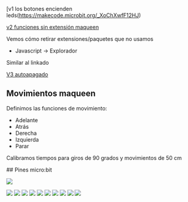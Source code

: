 [v1 los botones encienden 
leds(https://makecode.microbit.org/_XoChXwfF12HJ)


[v2 funciones sin extensión 
maqueen](https://makecode.microbit.org/_PvpeE5gtCRfu)

Vemos cómo retirar extensiones/paquetes que no usamos

* Javascript -> Explorador

Similar al linkado

[V3 autoapagado](https://makecode.microbit.org/_hcuAMWasM12a)


## Movimientos maqueen

Definimos las funciones de movimiento:

* Adelante
* Atrás
* Derecha
* Izquierda 
* Parar

Calibramos tiempos para giros de 90 grados y movimientos de 50 cm


## Pines micro:bit

![](./images/pins-v1-v.png)


![](./images/Pulsador+leds1.png)
![](./images/Pulsador+leds2.png)
![](./images/Pulsador+leds3.png)
![](./images/luces_bonotes_maqueen.png)
![](./images/luces_bonotes_maqueen_quitar_extension1.png)
![](./images/luces_bonotes_maqueen_quitar_extension2.png)
![](./images/luces_bonotes_maqueen_quitar_extension3.png)
![](./images/luces_bonotes_maqueen_quitar_extension4.png)
![](./images/luces_bonotes_maqueen_quitar_extension_apagamos.png)
![](./images/luces_bonotes_maqueen_sin_extension.png)
